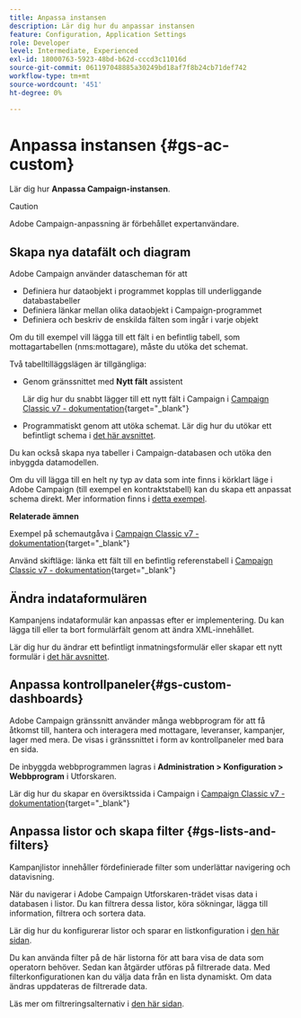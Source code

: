```yaml
---
title: Anpassa instansen
description: Lär dig hur du anpassar instansen
feature: Configuration, Application Settings
role: Developer
level: Intermediate, Experienced
exl-id: 18000763-5923-48bd-b62d-cccd3c11016d
source-git-commit: 061197048885a30249bd18af7f8b24cb71def742
workflow-type: tm+mt
source-wordcount: '451'
ht-degree: 0%

---
```


# Anpassa instansen {#gs-ac-custom}

Lär dig hur **Anpassa Campaign-instansen**.

>[!CAUTION]
>
>Adobe Campaign-anpassning är förbehållet expertanvändare.

## Skapa nya datafält och diagram

Adobe Campaign använder datascheman för att

* Definiera hur dataobjekt i programmet kopplas till underliggande databastabeller
* Definiera länkar mellan olika dataobjekt i Campaign-programmet
* Definiera och beskriv de enskilda fälten som ingår i varje objekt

Om du till exempel vill lägga till ett fält i en befintlig tabell, som mottagartabellen (nms:mottagare), måste du utöka det schemat.

Två tabelltilläggslägen är tillgängliga:

* Genom gränssnittet med **Nytt fält** assistent

  Lär dig hur du snabbt lägger till ett nytt fält i Campaign i [Campaign Classic v7 - dokumentation](https://experienceleague.adobe.com/docs/campaign-classic/using/configuring-campaign-classic/editing-schemas/new-field-wizard.html#configuring-campaign-classic){target="_blank"}

* Programmatiskt genom att utöka schemat. Lär dig hur du utökar ett befintligt schema i [det här avsnittet](../dev/extend-schema.md).

Du kan också skapa nya tabeller i Campaign-databasen och utöka den inbyggda datamodellen.

Om du vill lägga till en helt ny typ av data som inte finns i körklart läge i Adobe Campaign (till exempel en kontraktstabell) kan du skapa ett anpassat schema direkt. Mer information finns i [detta exempel](../dev/create-schema.md#example--creating-a-contract-table).

**Relaterade ämnen**

Exempel på schemautgåva i [Campaign Classic v7 - dokumentation](https://experienceleague.adobe.com/docs/campaign-classic/using/configuring-campaign-classic/editing-schemas/examples-of-schemas-edition.html#configuring-campaign-classic){target="_blank"}

Använd skiftläge: länka ett fält till en befintlig referenstabell i [Campaign Classic v7 - dokumentation](https://experienceleague.adobe.com/docs/campaign-classic/using/configuring-campaign-classic/editing-schemas/examples-of-schemas-edition.html#uc-link){target="_blank"}


## Ändra indataformulären

Kampanjens indataformulär kan anpassas efter er implementering. Du kan lägga till eller ta bort formulärfält genom att ändra XML-innehållet.

Lär dig hur du ändrar ett befintligt inmatningsformulär eller skapar ett nytt formulär i [det här avsnittet](../dev/forms.md).

## Anpassa kontrollpaneler{#gs-custom-dashboards}

Adobe Campaign gränssnitt använder många webbprogram för att få åtkomst till, hantera och interagera med mottagare, leveranser, kampanjer, lager med mera. De visas i gränssnittet i form av kontrollpaneler med bara en sida.

De inbyggda webbprogrammen lagras i **Administration > Konfiguration > Webbprogram** i Utforskaren.

Lär dig hur du skapar en översiktssida i Campaign i [Campaign Classic v7 - dokumentation](https://experienceleague.adobe.com/docs/campaign-classic/using/designing-content/web-applications/use-cases--creating-overviews.html#creating-a-single-page-web-application){target="_blank"}


## Anpassa listor och skapa filter {#gs-lists-and-filters}

Kampanjlistor innehåller fördefinierade filter som underlättar navigering och datavisning.

När du navigerar i Adobe Campaign Utforskaren-trädet visas data i databasen i listor. Du kan filtrera dessa listor, köra sökningar, lägga till information, filtrera och sortera data.

Lär dig hur du konfigurerar listor och sparar en listkonfiguration i [den här sidan](../start/campaign-ui.md).

Du kan använda filter på de här listorna för att bara visa de data som operatorn behöver. Sedan kan åtgärder utföras på filtrerade data. Med filterkonfigurationen kan du välja data från en lista dynamiskt. Om data ändras uppdateras de filtrerade data.

Läs mer om filtreringsalternativ i [den här sidan](../audiences/create-filters.md).
